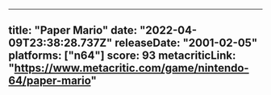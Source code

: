 
---
title: "Paper Mario"
date: "2022-04-09T23:38:28.737Z"
releaseDate: "2001-02-05"
platforms: ["n64"]
score: 93
metacriticLink: "https://www.metacritic.com/game/nintendo-64/paper-mario"
---
